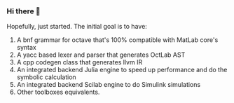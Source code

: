 ### Hi there 👋

<!--
**octlab/octlab** is a ✨ _special_ ✨ repository because its `README.md` (this file) appears on your GitHub profile.

Here are some ideas to get you started:

- 🔭 I’m currently working on ...
- 🌱 I’m currently learning ...
- 👯 I’m looking to collaborate on ...
- 🤔 I’m looking for help with ...
- 💬 Ask me about ...
- 📫 How to reach me: ...
- 😄 Pronouns: ...
- ⚡ Fun fact: ...
-->

Hopefully, just started.
The initial goal is to have:

1. A bnf grammar for octave that's 100% compatible with MatLab core's syntax
2. A yacc based lexer and parser that generates OctLab AST
3. A cpp codegen class that generates llvm IR
4. An integrated backend Julia engine to speed up performance and do the symbolic calculation 
5. An integrated backend Scilab engine to do Simulink simulations
6. Other toolboxes equivalents.


